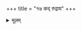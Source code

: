 +++
title = "१७ कद् रुद्राय"
+++

<details><summary>मूलम्</summary>

कद्रु॒द्राय॒ प्रचे॑तसे  
मी॒ढुष्ट॑माय॒ तव्य॑से ।  
वो॒चेम॒ शन्त॑मꣳ हृ॒दे । 
</details>
 